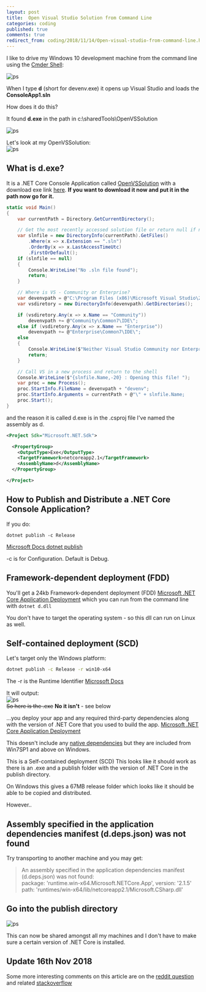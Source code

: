 ```yaml
---
layout: post
title:  Open Visual Studio Solution from Command Line
categories: coding 
published: true 
comments: true
redirect_from: coding/2018/11/14/Open-visual-studio-from-command-line.html 
---
```


I like to drive my Windows 10 development machine from the command line using the [Cmder Shell](/cmder/2018/01/30/Cmder-Shell.html):

![ps](/assets/2018-11-07/3.png)

When I type **d** (short for devenv.exe) it opens up Visual Studio and loads the **ConsoleApp1.sln**   

How does it do this?  

It found **d.exe** in the path in c:\sharedTools\OpenVSSolution

![ps](/assets/2018-11-07/2.png)

Let's look at my OpenVSSolution:  
![ps](/assets/2018-11-07/4.png)

## What is d.exe?
It is a .NET Core Console Application called [OpenVSSolution](https://github.com/djhmateer/OpenVSSolution) with a download exe link [here](https://github.com/djhmateer/OpenVSSolution/releases). **If you want to download it now and put it in the path now go for it.**


```c#
static void Main()
{
    var currentPath = Directory.GetCurrentDirectory();

    // Get the most recently accessed solution file or return null if none
    var slnfile = new DirectoryInfo(currentPath).GetFiles()
        .Where(x => x.Extension == ".sln")
        .OrderBy(x => x.LastAccessTimeUtc)
        .FirstOrDefault();
    if (slnfile == null)
    {
        Console.WriteLine("No .sln file found");
        return;
    }

    // Where is VS - Community or Enterprise?
    var devenvpath = @"C:\Program Files (x86)\Microsoft Visual Studio\2017\";
    var vsdiretory = new DirectoryInfo(devenvpath).GetDirectories();

    if (vsdiretory.Any(x => x.Name == "Community"))
        devenvpath += @"Community\Common7\IDE\";
    else if (vsdiretory.Any(x => x.Name == "Enterprise"))
        devenvpath += @"Enterprise\Common7\IDE\";
    else
    {
        Console.WriteLine($"Neither Visual Studio Community nor Enterprise can be found in {devenvpath}");
        return;
    }

    // Call VS in a new process and return to the shell
    Console.WriteLine($"{slnfile.Name,-20} : Opening this file! "); 
    var proc = new Process();
    proc.StartInfo.FileName = devenvpath + "devenv";
    proc.StartInfo.Arguments = currentPath + @"\" + slnfile.Name;
    proc.Start();
}
```
and the reason it is called d.exe is in the .csproj file I've named the assembly as d.
```xml
<Project Sdk="Microsoft.NET.Sdk">

  <PropertyGroup>
    <OutputType>Exe</OutputType>
    <TargetFramework>netcoreapp2.1</TargetFramework>
    <AssemblyName>d</AssemblyName>
  </PropertyGroup>

</Project>
```

## How to Publish and Distribute a .NET Core Console Application?
If you do:

```
dotnet publish -c Release
```
[Microsoft Docs dotnet publish](https://docs.microsoft.com/en-us/dotnet/core/tools/dotnet-publish?tabs=netcore21)

-c is for Configuration. Default is Debug.  

## Framework-dependent deployment (FDD)
You'll get a 24kb Framework-dependent deployment (FDD) [Microsoft .NET Core Application Deployment](https://docs.microsoft.com/en-us/dotnet/core/tools/dotnet-publish?tabs=netcore21) which you can run from the command line with `dotnet d.dll`  

You don't have to target the operating system - so this dll can run on Linux as well.  

## Self-contained deployment (SCD)
Let's target only the Windows platform:

```bash
dotnet publish -c Release -r win10-x64 
```
The -r is the Runtime Identifier [Microsoft Docs](https://docs.microsoft.com/en-us/dotnet/core/tools/dotnet-publish?tabs=netcore21)

It will output:  
![ps](/assets/2018-11-07/a10.png)  
~~So here is the .exe~~ **No it isn't** - see below

...you deploy your app and any required third-party dependencies along with the version of .NET Core that you used to build the app. [Microsoft .NET Core Application Deployment](https://docs.microsoft.com/en-us/dotnet/core/tools/dotnet-publish?tabs=netcore21) 

This doesn't include any [native dependencies](https://github.com/dotnet/core/blob/master/Documentation/prereqs.md) but they are included from Win7SP1 and above on Windows.

This is a Self-contained deployment (SCD) This looks like it should work as there is an .exe and a publish folder with the version of .NET Core in the publish directory.

On Windows this gives a 67MB release folder which looks like it should be able to be copied and distributed.

However..   
## Assembly specified in the application dependencies manifest (d.deps.json) was not found
 Try transporting to another machine and you may get:

 >   An assembly specified in the application dependencies manifest (d.deps.json) was not found:  
 >   package: 'runtime.win-x64.Microsoft.NETCore.App', version: '2.1.5'  
 >   path: 'runtimes/win-x64/lib/netcoreapp2.1/Microsoft.CSharp.dll'  

## Go into the publish directory
![ps](/assets/2018-11-07/a11.png)  


This can now be shared amongst all my machines and I don't have to make sure a certain version of .NET Core is installed.

## Update 16th Nov 2018
Some more interesting comments on this article are on the [reddit question](https://redd.it/9xa13n) and related [stackoverflow](https://stackoverflow.com/questions/973561/starting-visual-studio-from-a-command-prompt/53299917)